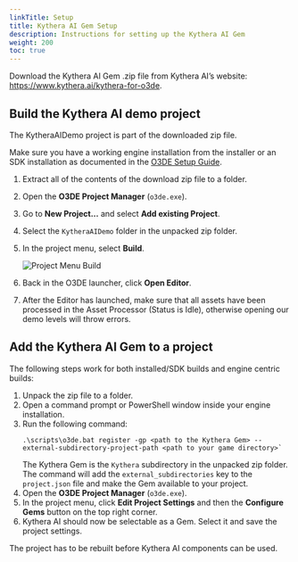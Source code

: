 ```yaml
---
linkTitle: Setup
title: Kythera AI Gem Setup
description: Instructions for setting up the Kythera AI Gem
weight: 200
toc: true
---
```


Download the Kythera AI Gem .zip file from Kythera AI’s website: https://www.kythera.ai/kythera-for-o3de.

## Build the Kythera AI demo project

The KytheraAIDemo project is part of the downloaded zip file.

Make sure you have a working engine installation from the installer or an SDK installation as documented in the [O3DE Setup Guide](/docs/welcome-guide/setup/).

1. Extract all of the contents of the download zip file to a folder.
1. Open the **O3DE Project Manager** (`o3de.exe`).
1. Go to **New Project...** and select **Add existing Project**.
1. Select the `KytheraAIDemo` folder in the unpacked zip folder.
1. In the project menu, select **Build**.

    ![Project Menu Build](/images/user-guide/gems/kythera-ai/project-manager-project-menu-build.png)

1. Back in the O3DE launcher, click **Open Editor**.
1. After the Editor has launched, make sure that all assets have been processed in the Asset Processor (Status is Idle), otherwise opening our demo levels will throw errors.

## Add the Kythera AI Gem to a project

The following steps work for both installed/SDK builds and engine centric builds:

1. Unpack the zip file to a folder.
1. Open a command prompt or PowerShell window inside your engine installation.
1. Run the following command:
    ```
    .\scripts\o3de.bat register -gp <path to the Kythera Gem> --external-subdirectory-project-path <path to your game directory>`
    ```
    The Kythera Gem is the `Kythera` subdirectory in the unpacked zip folder.
    The command will add the `external_subdirectories` key to the `project.json` file and make the Gem available to your project.
1. Open the **O3DE Project Manager** (`o3de.exe`).
1. In the project menu, click **Edit Project Settings** and then the **Configure Gems** button on the top right corner.
1. Kythera AI should now be selectable as a Gem. Select it and save the project settings.

The project has to be rebuilt before Kythera AI components can be used.
